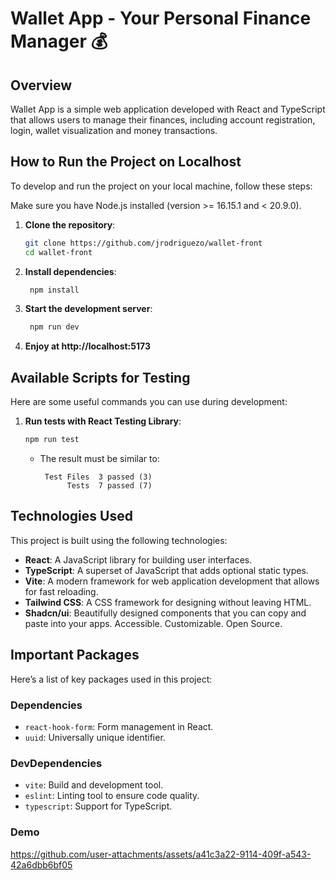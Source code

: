 # Wallet App - Your Personal Finance Manager 💰

## Overview

Wallet App is a simple web application developed with React and TypeScript that allows users to manage their finances, including account registration, login, wallet visualization and money transactions.

## How to Run the Project on Localhost

To develop and run the project on your local machine, follow these steps:

Make sure you have Node.js installed (version >= 16.15.1 and < 20.9.0).

1. **Clone the repository**:

   ```bash
   git clone https://github.com/jrodriguezo/wallet-front
   cd wallet-front
   ```
2. **Install dependencies**:

   ```bash
    npm install
   ```

3. **Start the development server**:

   ```bash
    npm run dev
   ```

4. **Enjoy at http://localhost:5173**

## Available Scripts for Testing
Here are some useful commands you can use during development:

1. **Run tests with React Testing Library**:

   ```bash
   npm run test
   ```
   - The result must be similar to:

      ```   
       Test Files  3 passed (3)
            Tests  7 passed (7)
      ```

## Technologies Used

This project is built using the following technologies:

- **React**: A JavaScript library for building user interfaces.
- **TypeScript**: A superset of JavaScript that adds optional static types.
- **Vite**: A modern framework for web application development that allows for fast reloading.
- **Tailwind CSS**: A CSS framework for designing without leaving HTML.
- **Shadcn/ui**: Beautifully designed components that you can copy and paste into your apps. Accessible. Customizable. Open Source.

## Important Packages

Here’s a list of key packages used in this project:

### Dependencies

- `react-hook-form`: Form management in React.
- `uuid`: Universally unique identifier.

### DevDependencies

- `vite`: Build and development tool.
- `eslint`: Linting tool to ensure code quality.
- `typescript`: Support for TypeScript.

### Demo

https://github.com/user-attachments/assets/a41c3a22-9114-409f-a543-42a6dbb6bf05

